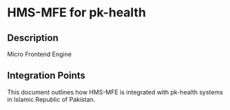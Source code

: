 # HMS-MFE for pk-health

## Description

Micro Frontend Engine

## Integration Points

This document outlines how HMS-MFE is integrated with pk-health systems in Islamic Republic of Pakistan.
